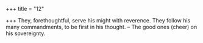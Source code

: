 +++
title = "12"

+++
They, forethoughtful, serve his might with reverence.
They follow his many commandments, to be first in his thought.
– The good ones (cheer) on his sovereignty.